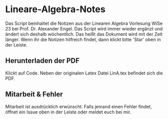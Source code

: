 # Lineare-Algebra-Notes

Das Script beinhaltet die Notizen aus der Linearen Algebra Vorlesung WiSe 23 bei Prof. Dr. Alexander Engel. Das Script wird immer wieder ergänzt und ändert sich deshalb wöchentlich. Das heißt das Dokument wird mit der Zeit länger. Wenn ihr die Notizen hilfreich findet, dann klickt bitte 'Star' oben in der Leiste. 

## Herunterladen der PDF
Klickt auf Code. Neben der originalen Latex Datei LinA.tex befindet sich die PDF.

 
## Mitarbeit & Fehler
Mitarbeit ist ausdrücklich erwünscht. Falls jemand einen Fehler findet, öffnet ein Issue oben in der Leiste oder meldet euch bei mir.
